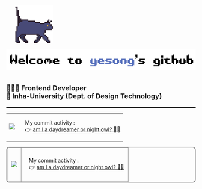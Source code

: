 <p>&nbsp;&nbsp;&nbsp;&nbsp;&nbsp;&nbsp;<img src="cat_profile.gif" width="100" /></p>

<div align="left">
  <img src="github_profile5.png" alt="My GitHub Profile Image" />
</div>

<br>

<p style="font-size: 18px;">
  <b>👩🏻‍💻 Frontend Developer</b><br>
  <b>🏫 Inha-University (Dept. of Design Technology)</b>
</p>

<hr style="border: 0.5px solid black;">

<table>
  <tr>
    <td>
      <img src="https://github-readme-stats.vercel.app/api/top-langs/?username=yesongO&layout=compact&theme=radical&bg_color=00000000&hide_border=true" />
    </td>
    <td style="vertical-align: middle; padding-left: 20px;">
      <p>My commit activity :<br>
      👉 <a href="https://gist.github.com/yesongO/0f0512cc54d913453025a3b17c235dc6" target="_blank">am I a daydreamer or night owl? 🦉✨</a></p>
    </td>
  </tr>
</table>

<table style="border: 2px solid #888; border-collapse: collapse; border-radius: 8px;">
  <tr>
    <td style="border: 1px solid #888; padding: 10px;">
      <img src="https://github-readme-stats.vercel.app/api/top-langs/?username=yesongO&layout=compact&theme=radical&bg_color=00000000&hide_border=true" />
    </td>
    <td style="border: 1px solid #888; padding: 10px; vertical-align: middle; padding-left: 20px;">
      <p>My commit activity :<br/>
      👉 <a href="https://gist.github.com/yesongO/0f0512cc54d913453025a3b17c235dc6" target="_blank">am I a daydreamer or night owl? 🦉✨</a></p>
    </td>
  </tr>
</table>


<!--
![Top Langs](https://github-readme-stats.vercel.app/api/top-langs/?username=yesongO&layout=compact&theme=radical&bg_color=00000000&hide_border=true)

commit activity here:  
👉 [Commit Activity Gist](https://gist.github.com/yesongO/0f0512cc54d913453025a3b17c235dc6)
-->

<!--
## ☀️🌃 Commit Activity 
[![Productive Time](https://github-readme-productive-box.vercel.app/api/?username=yesongO&theme=github-dark&height=150&width=600)](https://github.com/yesongO/productive-box)
-->

<!--
[![Productive Time](https://productive-box-git-master-yesongos-projects.vercel.app/api/?username=yesongO&theme=github-dark)](https://github.com/yesongO/productive-box)
-->


<!--
**yesongO/yesongO** is a ✨ _special_ ✨ repository because its `README.md` (this file) appears on your GitHub profile.
Here are some ideas to get you started:

- 🔭 I’m currently working on ...
- 🌱 I’m currently learning ...
- 👯 I’m looking to collaborate on ...
- 🤔 I’m looking for help with ...
- 💬 Ask me about ...
- 📫 How to reach me: ...
- 😄 Pronouns: ...
- ⚡ Fun fact: ...


![Top Langs](https://github-readme-stats.vercel.app/api/top-langs/?username=yesongO&layout=compact)

-->
